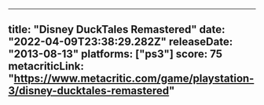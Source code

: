 
---
title: "Disney DuckTales Remastered"
date: "2022-04-09T23:38:29.282Z"
releaseDate: "2013-08-13"
platforms: ["ps3"]
score: 75
metacriticLink: "https://www.metacritic.com/game/playstation-3/disney-ducktales-remastered"
---
